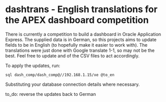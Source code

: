 # dashtrans - English translations for the APEX dashboard competition

There is currently a competition to build a dashboard in Oracle Application Express. The supplied data is in German, so this projects aims to update fields to be in English (to hopefully make it easier to work with). The translations were just done with Google translate 1-1, so may not be the best. Feel free to update and of the CSV files to act accordingly.

To apply the updates, run:

```
sql dash_comp/dash_comp@//192.168.1.15/xe @to_en
```

Substituting your database connection details where necessary.

to_do: reverse the updates back to German
